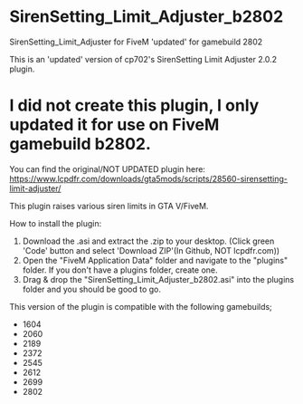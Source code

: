 # SirenSetting_Limit_Adjuster_b2802
SirenSetting_Limit_Adjuster for FiveM 'updated' for gamebuild 2802

This is an 'updated' version of cp702's SirenSetting Limit Adjuster 2.0.2 plugin.

# I did not create this plugin, I only updated it for use on FiveM gamebuild b2802.
You can find the original/NOT UPDATED plugin here: https://www.lcpdfr.com/downloads/gta5mods/scripts/28560-sirensetting-limit-adjuster/

This plugin raises various siren limits in GTA V/FiveM.

How to install the plugin:
1. Download the .asi and extract the .zip to your desktop. (Click green 'Code' button and select 'Download ZIP'(In Github, NOT lcpdfr.com))
2. Open the "FiveM Application Data" folder and navigate to the "plugins" folder. If you don't have a plugins folder, create one.
3. Drag & drop the "SirenSetting_Limit_Adjuster_b2802.asi" into the plugins folder and you should be good to go.


This version of the plugin is compatible with the following gamebuilds;
- 1604
- 2060
- 2189
- 2372
- 2545
- 2612
- 2699
- 2802
